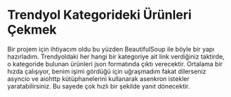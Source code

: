 # Trendyol Kategorideki Ürünleri Çekmek
Bir projem için ihtiyacım oldu bu yüzden BeautifulSoup ile böyle bir yapı hazırladım. Trendyoldaki her hangi bir kategoriye ait link verdiğiniz taktirde, o kategoride bulunan ürünleri json formatında çıktı verecektir. Ortalama bir hızda çalışıyor, benim işimi gördüğü için uğraşmadım fakat dilerseniz asyncio ve aiohttp kütüphanelerini kullanarak asenkron istekler yaratabilirsiniz. Bu sayede çok hızlı bir şekilde yanıt dönecektir.
